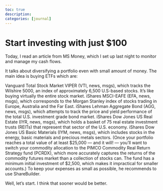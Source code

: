 ```yaml
---
toc: true
description:
categories: [journal]
---
```

# Start investing with just $100

Today, I read an article from MS Money, which I set up last night to monitor and manage my cash flows.

It talks about diversifying a portfolio even with small amount of money. The main idea is buying ETFs which are:

Vanguard Total Stock Market VIPER (VTI, news, msgs), which tracks the Wilshire 5000, an index of approximately 6,500 U.S-based stocks. It’s like buying virtually the entire stock market.
iShares MSCI-EAFE (EFA, news, msgs), which corresponds to the Morgan Stanley index of stocks trading in Europe, Australia and the Far East.
iShares Lehman Aggregate Bond (AGG, news, msgs), which attempts to track the price and yield performance of the total U.S. investment grade bond market.
iShares Dow Jones US Real Estate (IYR, news, msgs), which holds a basket of 75 real estate investment trusts (REITs) that represent that sector of the U.S. economy.
iShares Dow Jones US Basic Materials (IYM, news, msgs), which includes stocks in the energy, basic materials and precious metals sectors. (Once your portfolio reaches a total value of at least $25,000 — and it will! — you’ll want to switch your commodity allocation to the PIMCO Commodity Real Return Strategy fund (PCRDX), which more accurately captures the returns of the commodity futures market than a collection of stocks can. The fund has a minimum initial investment of $2,500, which makes it impractical for smaller accounts.)
To keep your expenses as small as possible, he recommends to use ShareBuilder.

Well, let’s start. I think that sooner would be better.